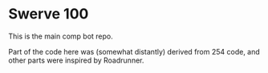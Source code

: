 # Swerve 100

This is the main comp bot repo.

Part of the code here was (somewhat distantly) derived from 254 code, and other parts were inspired by Roadrunner.

